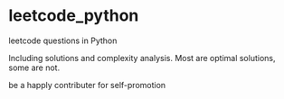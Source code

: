 # leetcode_python
leetcode questions in Python

Including solutions and complexity analysis.
Most are optimal solutions, some are not.

be a happly contributer for self-promotion
